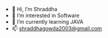 - 👋 Hi, I’m Shraddha
- 👀 I’m interested in Software
- 🌱 I’m currently learning JAVA
- 📫 shraddhagowda2003@gmail.com



